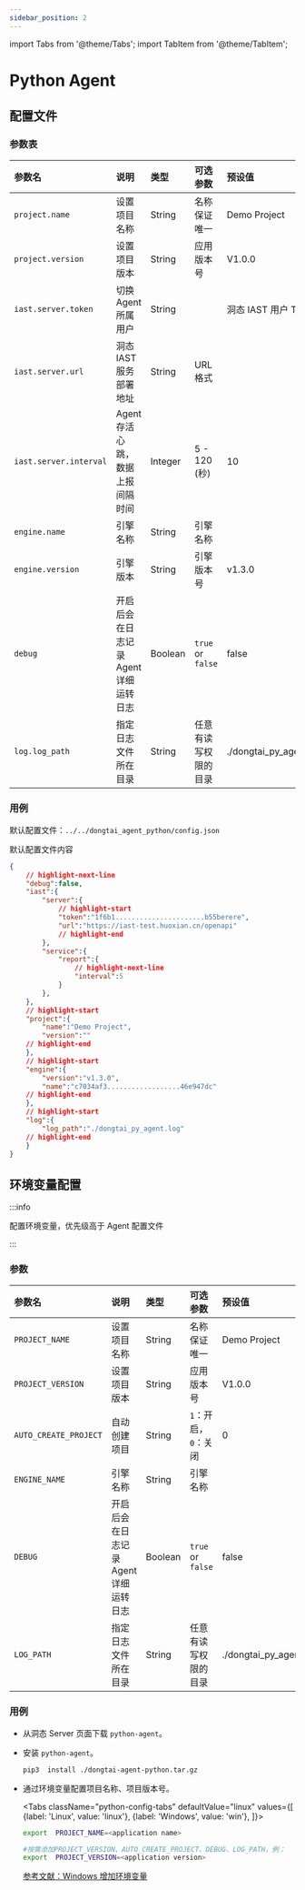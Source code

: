 ```yaml
---
sidebar_position: 2
---
```


import Tabs from '@theme/Tabs';
import TabItem from '@theme/TabItem';

# Python Agent

## 配置文件 
### 参数表

| 参数名  | 说明    | 类型  | 可选参数   |预设值    |
| :--------|:--------|:--------| :--------| :--------|
| `project.name`        | 设置项目名称 | String  |名称保证唯一   | Demo Project          |
| `project.version`     | 设置项目版本       | String      |应用版本号    | V1.0.0                  |
| `iast.server.token`    | 切换 Agent 所属用户                                 | String  |        | 洞态 IAST 用户 Token     |
| `iast.server.url`      | 洞态 IAST 服务部署地址                  | String   | URL 格式      | |
| `iast.server.interval`  | Agent 存活心跳，数据上报间隔时间                 | Integer   | 5 - 120 (秒)     | 10        |
| `engine.name`        | 引擎名称 | String  |引擎名称   |        |
| `engine.version`     | 引擎版本       | String      |引擎版本号   | v1.3.0                 |
| `debug`           | 开启后会在日志记录 Agent 详细运转日志  | Boolean   |`true` or `false`       | false                 |
| `log.log_path`        | 指定日志文件所在目录                   | String |任意有读写权限的目录         |  ./dongtai_py_agent.log   |



  
### 用例

默认配置文件：`../../dongtai_agent_python/config.json`

默认配置文件内容

```json title="../../dongtai_agent_python/config.json"
{
    // highlight-next-line
    "debug":false,
    "iast":{ 
        "server":{ 
            // highlight-start          
            "token":"1f6b1......................b55berere",
            "url":"https://iast-test.huoxian.cn/openapi"
            // highlight-end
        },
        "service":{
            "report":{
                // highlight-next-line
                "interval":5
            } 
        },  
    },
    // highlight-start
    "project":{
        "name":"Demo Project",
        "version":""
    // highlight-end
    },
    // highlight-start    
    "engine":{
        "version":"v1.3.0",
        "name":"c7034af3..................46e947dc"
    // highlight-end
    }, 
    // highlight-start
    "log":{
        "log_path":"./dongtai_py_agent.log"
    // highlight-end
    }
}
```

## 环境变量配置

:::info

配置环境变量，优先级高于 Agent 配置文件

:::

### 参数


| 参数名  | 说明    | 类型  | 可选参数   |预设值    |
| :--------|:--------|:--------| :--------| :--------|
| `PROJECT_NAME`        | 设置项目名称 | String  |名称保证唯一   | Demo Project          |
| `PROJECT_VERSION `     | 设置项目版本       | String      |应用版本号    | V1.0.0                  |
| `AUTO_CREATE_PROJECT`    | 自动创建项目       | String  | `1`：开启，`0`：关闭        | 0     |
| `ENGINE_NAME`        | 引擎名称 | String  |引擎名称   |        |
| `DEBUG`           | 开启后会在日志记录 Agent 详细运转日志  | Boolean   |`true` or `false`       | false                 |
| `LOG_PATH`        | 指定日志文件所在目录                   | String |任意有读写权限的目录         |  ./dongtai_py_agent.log   |


### 用例

* 从洞态 Server 页面下载 `python-agent`。

* 安装 `python-agent`。

  ```bash 
  pip3  install ./dongtai-agent-python.tar.gz
  ```
  
* 通过环境变量配置项目名称、项目版本号。

  <Tabs
  className="python-config-tabs"
  defaultValue="linux"
  values={[
  {label: 'Linux', value: 'linux'},
  {label: 'Windows', value: 'win'},
  ]}>

  <TabItem value="linux">

    ```bash
    export  PROJECT_NAME=<application name>

    #按需添加PROJECT_VERSION、AUTO_CREATE_PROJECT、DEBUG、LOG_PATH，例：
    export  PROJECT_VERSION=<application version> 
    ```

  </TabItem>
  <TabItem value="win">

    [参考文献：Windows 增加环境变量](https://sysin.org/blog/windows-env/)

  </TabItem>
  </Tabs>



